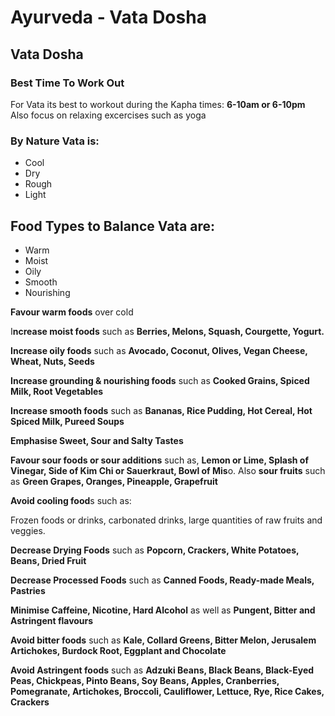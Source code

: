 
# Ayurveda - Vata Dosha

## Vata Dosha

### Best Time To Work Out
For Vata its best to workout during the Kapha times: **6-10am or 6-10pm**
Also focus on relaxing excercises such as yoga


### By Nature Vata is:
-   Cool
-   Dry
-   Rough
-   Light


## Food Types to Balance Vata are:
-   Warm
-   Moist
-   Oily
-   Smooth
-   Nourishing


**Favour warm foods** over cold

I**ncrease moist foods** such as **Berries, Melons, Squash, Courgette, Yogurt.**

**Increase oily foods** such as **Avocado, Coconut, Olives, Vegan Cheese, Wheat, Nuts, Seeds**

**Increase grounding & nourishing foods** such as **Cooked Grains, Spiced Milk, Root Vegetables**

**Increase smooth foods** such as **Bananas, Rice Pudding, Hot Cereal, Hot Spiced Milk, Pureed Soups**

**Emphasise Sweet, Sour and Salty Tastes**

**Favour sour foods or sour additions** such as, **Lemon or Lime, Splash of Vinegar, Side of Kim Chi or Sauerkraut, Bowl of Mis**o. Also **sour fruits** such as **Green Grapes, Oranges, Pineapple, Grapefruit**

**Avoid cooling food**s such as:

Frozen foods or drinks, carbonated drinks, large quantities of raw fruits and veggies.

**Decrease Drying Foods** such as **Popcorn, Crackers, White Potatoes, Beans, Dried Fruit**

**Decrease Processed Foods** such as **Canned Foods, Ready-made Meals, Pastries**

**Minimise Caffeine, Nicotine, Hard Alcohol** as well as **Pungent, Bitter and Astringent flavours**

**Avoid bitter foods** such as **Kale, Collard Greens, Bitter Melon, Jerusalem Artichokes, Burdock Root, Eggplant and Chocolate**

**Avoid Astringent foods** such as **Adzuki Beans, Black Beans, Black-Eyed Peas, Chickpeas, Pinto Beans, Soy Beans, Apples, Cranberries, Pomegranate, Artichokes, Broccoli, Cauliflower, Lettuce, Rye, Rice Cakes, Crackers**